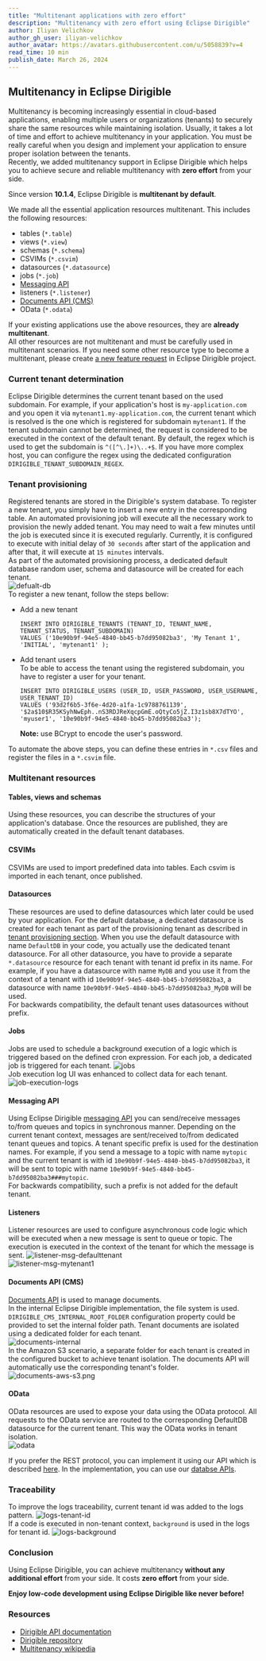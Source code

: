 ```yaml
---
title: "Multitenant applications with zero effort"
description: "Multitenancy with zero effort using Eclipse Dirigible"
author: Iliyan Velichkov
author_gh_user: iliyan-velichkov
author_avatar: https://avatars.githubusercontent.com/u/5058839?v=4
read_time: 10 min
publish_date: March 26, 2024
---
```

## Multitenancy in Eclipse Dirigible
Multitenancy is becoming increasingly essential in cloud-based applications, enabling multiple users or organizations (tenants) to securely share the same resources while maintaining isolation. Usually, it takes a lot of time and effort to achieve multitenancy in your application. You must be really careful when you design and implement your application to ensure proper isolation between the tenants.  
Recently, we added multitenancy support in Eclipse Dirigible which helps you to achieve secure and reliable multitenancy with **zero effort** from your side.

Since version **10.1.4**, Eclipse Dirigible is **multitenant by default**. 

We made all the essential application resources multitenant. 
This includes the following resources:
- tables (`*.table`)
- views (`*.view`)
- schemas (`*.schema`)
- CSVIMs (`*.csvim`)
- datasources (`*.datasource`)
- jobs (`*.job`)
- [Messaging API](https://www.dirigible.io/api/messaging/consumer/)
- listeners (`*.listener`)
- [Documents API (CMS)](https://www.dirigible.io/api/cms/cmis/)
- OData (`*.odata`)

If your existing applications use the above resources, they are **already multitenant**.<br>
All other resources are not multitenant and must be carefully used in multitenant scenarios. If you need some other resource type to become a multitenant, please create [a new feature request](https://github.com/eclipse/dirigible/issues/new?assignees=&labels=&projects=&template=feature_request.md&title=) in Eclipse Dirigible project.

### Current tenant determination
Eclipse Dirigible determines the current tenant based on the used subdomain. For example, if your application's host is `my-application.com` and you open it via `mytenant1.my-application.com`, the current tenant which is resolved is the one which is registered for subdomain `mytenant1`. If the tenant subdomain cannot be determined, the request is considered to be executed in the context of the default tenant. By default, the regex which is used to get the subdomain is `^([^\.]+)\..+$`. If you have more complex host, you can configure the regex using the dedicated configuration `DIRIGIBLE_TENANT_SUBDOMAIN_REGEX`.

### Tenant provisioning
Registered tenants are stored in the Dirigible's system database. To register a new tenant, you simply have to insert a new entry in the corresponding table. An automated provisioning job will execute all the necessary work to provision the newly added tenant. You may need to wait a few minutes until the job is executed since it is executed regularly. Currently, it is configured to execute with initial delay of `30 seconds` after start of the application and after that, it will execute at `15 minutes` intervals.<Br>
As part of the automated provisioning process, a dedicated default database random user, schema and datasource will be created for each tenant.<br>
![defualt-db](../../../images/multitenancy/default-db.png)<br>
To register a new tenant, follow the steps bellow:

- Add a new tenant
  ```
  INSERT INTO DIRIGIBLE_TENANTS (TENANT_ID, TENANT_NAME, TENANT_STATUS, TENANT_SUBDOMAIN)
  VALUES ('10e90b9f-94e5-4840-bb45-b7dd95082ba3', 'My Tenant 1', 'INITIAL', 'mytenant1' );
  ```

- Add tenant users<br>
  To be able to access the tenant using the registered subdomain, you have to register a user for your tenant.
  ```
  INSERT INTO DIRIGIBLE_USERS (USER_ID, USER_PASSWORD, USER_USERNAME, USER_TENANT_ID)
  VALUES ('93d2f6b5-3f6e-4d20-a1fa-1c9788761139', '$2a$10$R35KSyhNwEph..nS3RDJReXqcpGmE.oQtyCo5jZ.I3z1sb8X7dTYO', 'myuser1', '10e90b9f-94e5-4840-bb45-b7dd95082ba3');
  ```
  __Note:__ use BCrypt to encode the user's password.

To automate the above steps, you can define these entries in `*.csv` files and register the files in a `*.csvim` file.

### Multitenant resources

#### Tables, views and schemas
Using these resources, you can describe the structures of your application's database.
Once the resources are published, they are automatically created in the default tenant databases.

#### CSVIMs
CSVIMs are used to import predefined data into tables. Each csvim is imported in each tenant, once published.

#### Datasources
These resources are used to define datasources which later could be used by your application. For the default database, a dedicated datasource is created for each tenant as part of the provisioning tenant as described in [tenant provisioning section](#tenant-provisioning). When you use the default datasource with name `DefaultDB` in your code, you actually use the dedicated tenant datasource. For all other datasource, you have to provide a separate `*.datasource` resource for each tenant with tenant id prefix in its name. For example, if you have a datasource with name `MyDB` and you use it from the context of a tenant with id `10e90b9f-94e5-4840-bb45-b7dd95082ba3`, a datasource with name `10e90b9f-94e5-4840-bb45-b7dd95082ba3_MyDB` will be used.<br>
For backwards compatibility, the default tenant uses datasources without prefix.

#### Jobs
Jobs are used to schedule a background execution of a logic which is triggered based on the defined cron expression. For each job, a dedicated job is triggered for each tenant.
![jobs](../../../images/multitenancy/jobs.png)<br>
Job execution log UI was enhanced to collect data for each tenant.
![job-execution-logs](../../../images/multitenancy/job-execution-logs.png)<br>

#### Messaging API
Using Eclipse Dirigible [messaging API](https://www.dirigible.io/api/messaging/consumer/) you can send/receive messages to/from queues and topics in synchronous manner. Depending on the current tenant context, messages are sent/received to/from dedicated tenant queues and topics. A tenant specific prefix is used for the destination names. For example, if you send a message to a topic with name `mytopic` and the current tenant is with id `10e90b9f-94e5-4840-bb45-b7dd95082ba3`, it will be sent to topic with name `10e90b9f-94e5-4840-bb45-b7dd95082ba3###mytopic`.<br>
For backwards compatibility, such a prefix is not added for the default tenant.

#### Listeners
Listener resources are used to configure asynchronous code logic which will be executed when a new message is sent to queue or topic. The execution is executed in the context of the tenant for which the message is sent.
![listener-msg-defaulttenant](../../../images/multitenancy/listener-msg-defaulttenant.png)<br>
![listener-msg-mytenant1](../../../images/multitenancy/listener-msg-mytenant1.png)<br>

#### Documents API (CMS)
[Documents API](https://www.dirigible.io/api/cms/cmis/) is used to manage documents.<br>In the internal Eclipse Dirigible implementation, the file system is used. `DIRIGIBLE_CMS_INTERNAL_ROOT_FOLDER` configuration property could be provided to set the internal folder path. Tenant documents are isolated using a dedicated folder for each tenant.<br>
![documents-internal](../../../images/multitenancy/documents-internal.png)<br>
In the Amazon S3 scenario, a separate folder for each tenant is created in the configured bucket to achieve tenant isolation. The documents API will automatically use the corresponding tenant's folder.<br>
![documents-aws-s3.png](../../../images/multitenancy/documents-aws-s3.png)<br>

#### OData
OData resources are used to expose your data using the OData protocol. All requests to the OData service are routed to the corresponding DefaultDB datasource for the current tenant. This way the OData works in tenant isolation.  
![odata](../../../images/multitenancy/odata.png)<br>

If you prefer the REST protocol, you can implement it using our API which is described [here](https://www.dirigible.io/api/http/rs/). In the implementation, you can use our [databse APIs](https://www.dirigible.io/api/database/dao/).

### Traceability
To improve the logs traceability, current tenant id was added to the logs pattern.
![logs-tenant-id](../../../images/multitenancy/logs-tenant-id.png)<br>
If a code is executed in non-tenant context, `background` is used in the logs for tenant id.
![logs-background](../../../images/multitenancy/logs-background.png)

### Conclusion
Using Eclipse Dirigible, you can achieve multitenancy **without any additional effort** from your side. It costs **zero effort** from your side.

**Enjoy low-code development using Eclipse Dirigible like never before!**

### Resources
- [Dirigible API documentation](https://www.dirigible.io/api/)
- [Dirigible repository](https://github.com/eclipse/dirigible)
- [Multitenancy wikipedia](https://en.wikipedia.org/wiki/Multitenancy)
